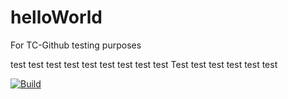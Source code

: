 # helloWorld
For TC-Github testing purposes

test test test test test test test test test Test test test test test test

[![Build](https://s-media-cache-ak0.pinimg.com/originals/b7/27/59/b727598ec2cffc1558f290d2c7423ecc.jpg)](https://www.google.ca)
